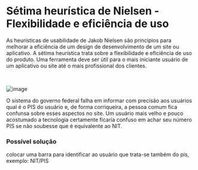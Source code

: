 # Sétima heurística de Nielsen - Flexibilidade e eficiência de uso

As heurísticas de usabilidade de Jakob Nielsen são princípios para melhorar a eficiência de um design de desenvolvimento de um site ou aplicativo. A sétima heurística trata sobre a flexibilidade e eficiência de uso do produto. Uma ferramenta deve ser útil para o mais iniciante usuário de um aplicativo ou site até o mais profissional dos clientes.

<br>

<p>
  
  ![image](https://github.com/giovaniavila/bertoti/assets/112128418/86b631e0-5f8a-4ee7-9f6b-2304f29a8c44)
  <p>O sistema do governo federal falha em informar com precisão aos usuários qual é o PIS do usuário e, de forma corriqueira, a pessoa comum fica confunsa sobre esses aspectos no site. Um usuário mais velho e pouco acostumado
  a tecnologia certamente ficaria confuso em achar seu número PIS se não soubesse que é equivalente ao NIT.</p>
  
</p>

### Possível solução
<p>
  colocar uma barra para identificar ao usuário que trata-se também do pis, exemplo:  NIT/PIS
</p>
